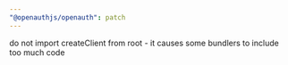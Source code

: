 ```yaml
---
"@openauthjs/openauth": patch
---
```


do not import createClient from root - it causes some bundlers to include too much code
